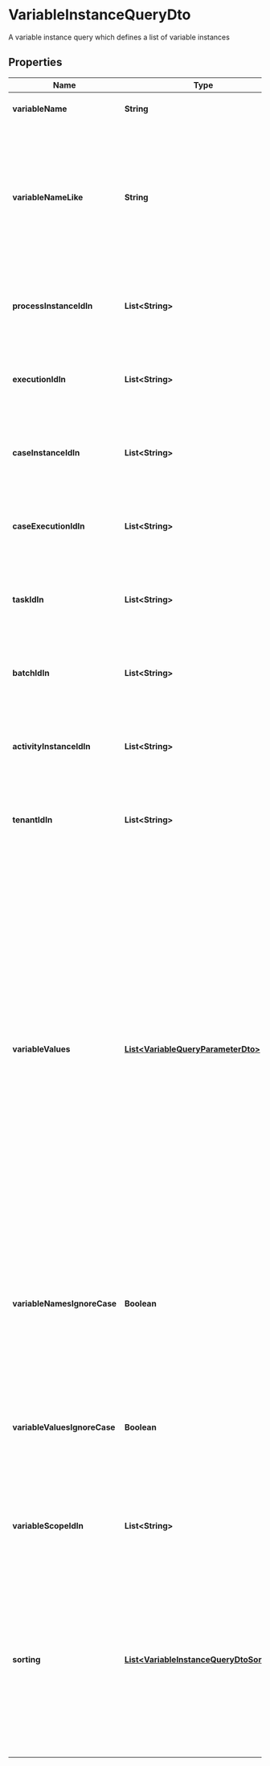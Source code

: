 

# VariableInstanceQueryDto

A variable instance query which defines a list of variable instances

## Properties

Name | Type | Description | Notes
------------ | ------------- | ------------- | -------------
**variableName** | **String** | Filter by variable instance name. |  [optional]
**variableNameLike** | **String** | Filter by the variable instance name. The parameter can include the wildcard &#x60;%&#x60; to express like-strategy such as: starts with (&#x60;%&#x60;name), ends with (name&#x60;%&#x60;) or contains (&#x60;%&#x60;name&#x60;%&#x60;). |  [optional]
**processInstanceIdIn** | **List&lt;String&gt;** | Only include variable instances which belong to one of the passed  process instance ids. |  [optional]
**executionIdIn** | **List&lt;String&gt;** | Only include variable instances which belong to one of the passed  execution ids. |  [optional]
**caseInstanceIdIn** | **List&lt;String&gt;** | Only include variable instances which belong to one of the passed  case instance ids. |  [optional]
**caseExecutionIdIn** | **List&lt;String&gt;** | Only include variable instances which belong to one of the passed  case execution ids. |  [optional]
**taskIdIn** | **List&lt;String&gt;** | Only include variable instances which belong to one of the passed  task ids. |  [optional]
**batchIdIn** | **List&lt;String&gt;** | Only include variable instances which belong to one of the passed  batch ids. |  [optional]
**activityInstanceIdIn** | **List&lt;String&gt;** | Only include variable instances which belong to one of the passed  activity instance ids. |  [optional]
**tenantIdIn** | **List&lt;String&gt;** | Only include variable instances which belong to one of the passed  tenant ids. |  [optional]
**variableValues** | [**List&lt;VariableQueryParameterDto&gt;**](VariableQueryParameterDto.md) | An array to only include variable instances that have the certain values. The array consists of objects with the three properties &#x60;name&#x60;, &#x60;operator&#x60; and &#x60;value&#x60;. &#x60;name (String)&#x60; is the variable name, &#x60;operator (String)&#x60; is the comparison operator to be used and &#x60;value&#x60; the variable value. &#x60;value&#x60; may be &#x60;String&#x60;, &#x60;Number&#x60; or &#x60;Boolean&#x60;.  Valid operator values are: &#x60;eq&#x60; - equal to; &#x60;neq&#x60; - not equal to; &#x60;gt&#x60; - greater than; &#x60;gteq&#x60; - greater than or equal to; &#x60;lt&#x60; - lower than; &#x60;lteq&#x60; - lower than or equal to; &#x60;like&#x60; |  [optional]
**variableNamesIgnoreCase** | **Boolean** | Match all variable names provided in &#x60;variableValues&#x60; case-insensitively. If set to &#x60;true&#x60; **variableName** and **variablename** are treated as equal. |  [optional]
**variableValuesIgnoreCase** | **Boolean** | Match all variable values provided in &#x60;variableValues&#x60; case-insensitively. If set to &#x60;true&#x60; **variableValue** and **variablevalue** are treated as equal. |  [optional]
**variableScopeIdIn** | **List&lt;String&gt;** | Only include variable instances which belong to one of passed scope ids. |  [optional]
**sorting** | [**List&lt;VariableInstanceQueryDtoSorting&gt;**](VariableInstanceQueryDtoSorting.md) | An array of criteria to sort the result by. Each element of the array is an object that specifies one ordering.                       The position in the array identifies the rank of an ordering, i.e., whether it is primary, secondary, etc.                       Sorting has no effect for &#x60;count&#x60; endpoints |  [optional]



